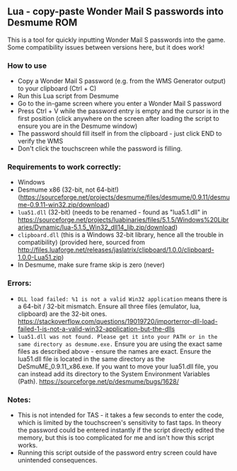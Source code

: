 ## Lua - copy-paste Wonder Mail S passwords into Desmume ROM

This is a tool for quickly inputting Wonder Mail S passwords into the game. Some compatibility issues between versions here, but it does work!

### How to use

- Copy a Wonder Mail S password (e.g. from the WMS Generator output) to your clipboard (Ctrl + C)
- Run this Lua script from Desmume
- Go to the in-game screen where you enter a Wonder Mail S password
- Press Ctrl + V while the password entry is empty and the cursor is in the first position (click anywhere on the screen after loading the script to ensure you are in the Desmume window)
- The password should fill itself in from the clipboard - just click END to verify the WMS
- Don't click the touchscreen while the password is filling.


### Requirements to work correctly:

- Windows
- Desmume x86 (32-bit, not 64-bit!)
   (https://sourceforge.net/projects/desmume/files/desmume/0.9.11/desmume-0.9.11-win32.zip/download)
- `lua51.dll` (32-bit)
   (needs to be renamed - found as "lua5.1.dll" in https://sourceforge.net/projects/luabinaries/files/5.1.5/Windows%20Libraries/Dynamic/lua-5.1.5_Win32_dll14_lib.zip/download)
- `clipboard.dll` (this is a Windows 32-bit library, hence all the trouble in compatibility)
   (provided here, sourced from http://files.luaforge.net/releases/jaslatrix/clipboard/1.0.0/clipboard-1.0.0-Lua51.zip)
- In Desmume, make sure frame skip is zero (never)

### Errors:

- `DLL load failed: %1 is not a valid Win32 application`
   means there is a 64-bit / 32-bit mismatch. Ensure all three files (emulator, lua, clipboard) are the 32-bit ones.
   https://stackoverflow.com/questions/19019720/importerror-dll-load-failed-1-is-not-a-valid-win32-application-but-the-dlls
- `lua51.dll was not found. Please get it into your PATH or in the same directory as desmume.exe.`
   Ensure you are using the exact same files as described above - ensure the names are exact.
   Ensure the lua51.dll file is located in the same directory as the DeSmuME_0.9.11_x86.exe.
   If you want to move your lua51.dll file, you can instead add its directory
   to the System Environment Variables (Path).
   https://sourceforge.net/p/desmume/bugs/1628/
   
### Notes:

- This is not intended for TAS - it takes a few seconds to enter the code, which is limited by the touchscreen's sensitivity to fast taps. In theory the password could be entered instantly if the script directly edited the memory, but this is too complicated for me and isn't how this script works.
- Running this script outside of the password entry screen could have unintended consequences.

